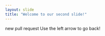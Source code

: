 ```yaml
---
layout: slide
title: "Welcome to our second slide!"
---
```

new pull request
Use the left arrow to go back!
